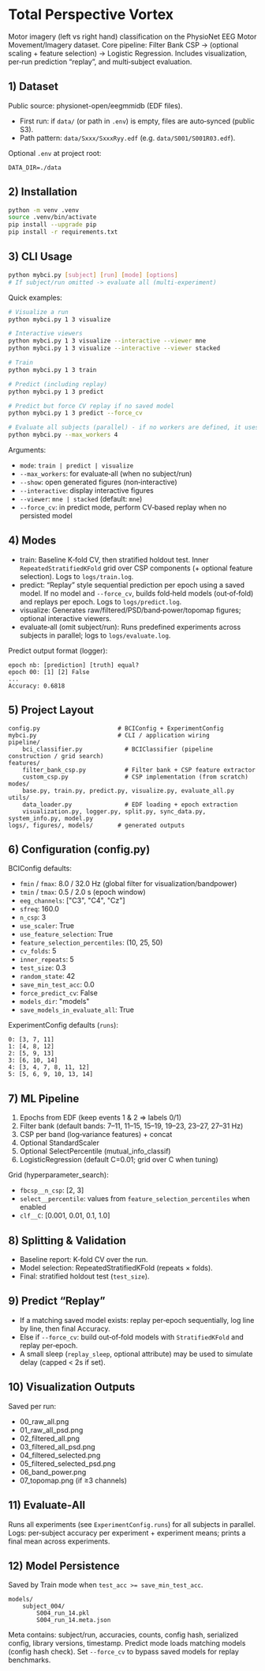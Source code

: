 # Total Perspective Vortex

Motor imagery (left vs right hand) classification on the PhysioNet EEG Motor Movement/Imagery dataset. Core pipeline: Filter Bank CSP → (optional scaling + feature selection) → Logistic Regression. Includes visualization, per‑run prediction “replay”, and multi‑subject evaluation.

## 1) Dataset

Public source: physionet-open/eegmmidb (EDF files).

- First run: if `data/` (or path in `.env`) is empty, files are auto‑synced (public S3).
- Path pattern: `data/Sxxx/SxxxRyy.edf` (e.g. `data/S001/S001R03.edf`).

Optional `.env` at project root:

```
DATA_DIR=./data
```

## 2) Installation

```bash
python -m venv .venv
source .venv/bin/activate
pip install --upgrade pip
pip install -r requirements.txt
```

## 3) CLI Usage

```bash
python mybci.py [subject] [run] [mode] [options]
# If subject/run omitted -> evaluate all (multi‑experiment)
```

Quick examples:

```bash
# Visualize a run
python mybci.py 1 3 visualize

# Interactive viewers
python mybci.py 1 3 visualize --interactive --viewer mne
python mybci.py 1 3 visualize --interactive --viewer stacked

# Train
python mybci.py 1 3 train

# Predict (including replay)
python mybci.py 1 3 predict

# Predict but force CV replay if no saved model
python mybci.py 1 3 predict --force_cv

# Evaluate all subjects (parallel) - if no workers are defined, it uses the maximum available on your machine
python mybci.py --max_workers 4
```

Arguments:

- `mode`: `train | predict | visualize`
- `--max_workers`: for evaluate‑all (when no subject/run)
- `--show`: open generated figures (non‑interactive)
- `--interactive`: display interactive figures
- `--viewer`: `mne | stacked` (default: `mne`)
- `--force_cv`: in predict mode, perform CV‑based replay when no persisted model

## 4) Modes

- train: Baseline K‑fold CV, then stratified holdout test. Inner `RepeatedStratifiedKFold` grid over CSP components (+ optional feature selection). Logs to `logs/train.log`.
- predict: “Replay” style sequential prediction per epoch using a saved model. If no model and `--force_cv`, builds fold‑held models (out‑of‑fold) and replays per epoch. Logs to `logs/predict.log`.
- visualize: Generates raw/filtered/PSD/band‑power/topomap figures; optional interactive viewers.
- evaluate‑all (omit subject/run): Runs predefined experiments across subjects in parallel; logs to `logs/evaluate.log`.

Predict output format (logger):

```
epoch nb: [prediction] [truth] equal?
epoch 00: [1] [2] False
...
Accuracy: 0.6818
```

## 5) Project Layout

```
config.py                      # BCIConfig + ExperimentConfig
mybci.py                       # CLI / application wiring
pipeline/
	bci_classifier.py            # BCIClassifier (pipeline construction / grid search)
features/
	filter_bank_csp.py           # Filter bank + CSP feature extractor
	custom_csp.py                # CSP implementation (from scratch)
modes/
	base.py, train.py, predict.py, visualize.py, evaluate_all.py
utils/
	data_loader.py               # EDF loading + epoch extraction
	visualization.py, logger.py, split.py, sync_data.py, system_info.py, model.py
logs/, figures/, models/       # generated outputs
```

## 6) Configuration (config.py)

BCIConfig defaults:

- `fmin` / `fmax`: 8.0 / 32.0 Hz (global filter for visualization/bandpower)
- `tmin` / `tmax`: 0.5 / 2.0 s (epoch window)
- `eeg_channels`: ["C3", "C4", "Cz"]
- `sfreq`: 160.0
- `n_csp`: 3
- `use_scaler`: True
- `use_feature_selection`: True
- `feature_selection_percentiles`: (10, 25, 50)
- `cv_folds`: 5
- `inner_repeats`: 5
- `test_size`: 0.3
- `random_state`: 42
- `save_min_test_acc`: 0.0
- `force_predict_cv`: False
- `models_dir`: "models"
- `save_models_in_evaluate_all`: True

ExperimentConfig defaults (`runs`):

```
0: [3, 7, 11]
1: [4, 8, 12]
2: [5, 9, 13]
3: [6, 10, 14]
4: [3, 4, 7, 8, 11, 12]
5: [5, 6, 9, 10, 13, 14]
```

## 7) ML Pipeline

1. Epochs from EDF (keep events 1 & 2 ⇒ labels 0/1)
2. Filter bank (default bands: 7–11, 11–15, 15–19, 19–23, 23–27, 27–31 Hz)
3. CSP per band (log‑variance features) + concat
4. Optional StandardScaler
5. Optional SelectPercentile (mutual_info_classif)
6. LogisticRegression (default C=0.01; grid over C when tuning)

Grid (hyperparameter_search):

- `fbcsp__n_csp`: [2, 3]
- `select__percentile`: values from `feature_selection_percentiles` when enabled
- `clf__C`: [0.001, 0.01, 0.1, 1.0]

## 8) Splitting & Validation

- Baseline report: K‑fold CV over the run.
- Model selection: RepeatedStratifiedKFold (repeats × folds).
- Final: stratified holdout test (`test_size`).

## 9) Predict “Replay”

- If a matching saved model exists: replay per‑epoch sequentially, log line by line, then final Accuracy.
- Else if `--force_cv`: build out‑of‑fold models with `StratifiedKFold` and replay per‑epoch.
- A small sleep (`replay_sleep`, optional attribute) may be used to simulate delay (capped < 2s if set).

## 10) Visualization Outputs

Saved per run:

- 00_raw_all.png
- 01_raw_all_psd.png
- 02_filtered_all.png
- 03_filtered_all_psd.png
- 04_filtered_selected.png
- 05_filtered_selected_psd.png
- 06_band_power.png
- 07_topomap.png (if ≥3 channels)

## 11) Evaluate‑All

Runs all experiments (see `ExperimentConfig.runs`) for all subjects in parallel.  
Logs: per‑subject accuracy per experiment + experiment means; prints a final mean across experiments.

## 12) Model Persistence

Saved by Train mode when `test_acc >= save_min_test_acc`.

```
models/
	subject_004/
		S004_run_14.pkl
		S004_run_14.meta.json
```

Meta contains: subject/run, accuracies, counts, config hash, serialized config, library versions, timestamp. Predict mode loads matching models (config hash check). Set `--force_cv` to bypass saved models for replay benchmarks.
